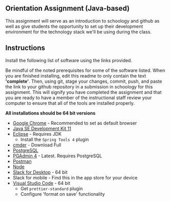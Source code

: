 ## Orientation Assignment (Java-based)

This assignment will serve as an introduction to schoology and github as well as give students the opportunity to set up their development environment for the technology stack we'll be using during the class.

## Instructions

Install the following list of software using the links provided. 

Be mindful of the noted prerequisites for some of the software listed. When you are finished installing, edit this readme to only contain the text **'complete'**. Then, using git, stage your changes, commit, push, and paste the link to your github repository in a submission in schoology for this assignment. This will signify you have completed the assignment and that you are ready to have a member of the instructional staff review your computer to ensure that all of the tools are installed properly.

**All installations should be 64 bit versions**

- [Google Chrome](https://www.google.com/chrome/) - Recommended to set as default browser
- [Java SE Development Kit 11](https://www.oracle.com/technetwork/java/javase/downloads/jdk11-downloads-5066655.html)
- [Eclipse](https://www.eclipse.org/downloads/) - Requires JDK
    - Install the `Spring Tools 4` plugin
- [cmder](https://cmder.net/) - Download Full
- [PostgreSQL](https://www.postgresql.org/download/windows/)
- [PGAdmin 4](https://www.pgadmin.org/download/pgadmin-4-windows/) - Latest. Requires PostgreSQL
- [Postman](https://dl.pstmn.io/download/latest/win64)
- [Node](https://nodejs.org/dist/v10.15.3/node-v10.15.3-x86.msi)
- [Slack for Desktop](https://slack.com/downloads/windows) - 64 bit
- Slack for mobile - Find this in the app store for your device
- [Visual Studio Code](https://code.visualstudio.com/download) - 64 bit
    - Get `prettier-standard` plugin
    - Configure 'format on save' functionality